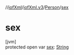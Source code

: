 //[iofXml](../../../index.md)/[iofXml.v3](../index.md)/[Person](index.md)/[sex](sex.md)

# sex

[jvm]\
protected open var [sex](sex.md): [String](https://docs.oracle.com/javase/8/docs/api/java/lang/String.html)
